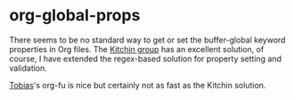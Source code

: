 # org-global-props

There seems to be no standard way to get or set the buffer-global keyword
properties in Org files. The [Kitchin
group](http://kitchingroup.cheme.cmu.edu/blog/2013/05/05/Getting-keyword-options-in-org-files/)
has an excellent solution, of course, I have extended the regex-based solution
for property setting and validation.

[Tobias](https://emacs.stackexchange.com/questions/21459/programmatically-read-and-set-buffer-wide-org-mode-property)'s
org-fu is nice but certainly not as fast as the Kitchin solution.

